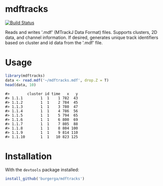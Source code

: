 mdftracks
================

<!-- README.md is generated from README.Rmd. Please edit that file -->
[![Build Status](https://travis-ci.org/burgerga/mdftracks.svg?branch=master)](https://travis-ci.org/burgerga/mdftracks)

Reads and writes '.mdf' (MTrackJ Data Format) files. Supports clusters, 2D data, and channel information. If desired, generates unique track identifiers based on cluster and id data from the '.mdf' file.

Usage
=====

``` r
library(mdftracks)
data <- read.mdf('~/mdftracks.mdf', drop.Z = T)
head(data, 10)
```

    #>        cluster id time   x   y
    #> 1.1.1        1  1    1 782  43
    #> 1.1.2        1  1    2 784  45
    #> 1.1.3        1  1    3 780  47
    #> 1.1.4        1  1    4 786  56
    #> 1.1.5        1  1    5 794  65
    #> 1.1.6        1  1    6 800  69
    #> 1.1.7        1  1    7 805  88
    #> 1.1.8        1  1    8 804 100
    #> 1.1.9        1  1    9 814 110
    #> 1.1.10       1  1   10 823 125

Installation
============

With the `devtools` package installed:

``` r
install_github('burgerga/mdftracks')
```
